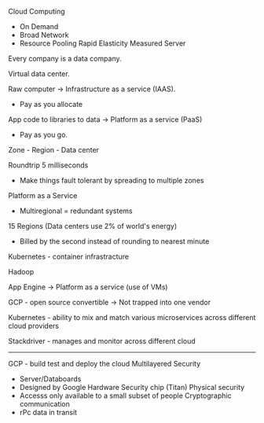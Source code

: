 Cloud Computing
- On Demand
- Broad Network
- Resource Pooling
Rapid Elasticity
Measured Server

Every company is a data company.

Virtual data center.

Raw computer  -> Infrastructure as a service (IAAS).
- Pay as you allocate

App code to libraries to data -> Platform as a service (PaaS)
- Pay as you go.

Zone - Region - Data center

Roundtrip 5 milliseconds
- Make things fault tolerant by spreading to multiple zones

Platform as a Service
- Multiregional = redundant systems

15 Regions (Data centers use 2% of world's energy)
- Billed by the second instead of rounding to nearest minute

Kubernetes - container infrastracture

Hadoop

App Engine -> Platform as a service (use of VMs)


GCP -
open source convertible
-> Not trapped into one vendor

Kubernetes - ability to mix and match various microservices across different cloud providers

Stackdriver - manages and monitor across different cloud

-----

GCP - build test and deploy the cloud
Multilayered Security
- Server/Databoards
- Designed by Google
Hardware Security chip (Titan)
Physical security
- Accesss only available to a small subset of people
Cryptographic communication
- rPc data in transit